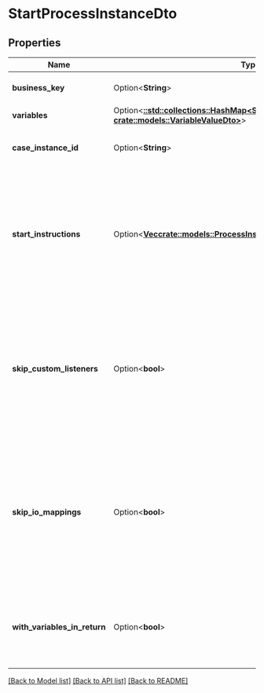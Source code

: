 # StartProcessInstanceDto

## Properties

Name | Type | Description | Notes
------------ | ------------- | ------------- | -------------
**business_key** | Option<**String**> | The business key of the process instance. | [optional]
**variables** | Option<[**::std::collections::HashMap<String, crate::models::VariableValueDto>**](VariableValueDto.md)> |  | [optional]
**case_instance_id** | Option<**String**> | The case instance id the process instance is to be initialized with. | [optional]
**start_instructions** | Option<[**Vec<crate::models::ProcessInstanceModificationInstructionDto>**](ProcessInstanceModificationInstructionDto.md)> | **Optional**. A JSON array of instructions that specify which activities to start the process instance at. If this property is omitted, the process instance starts at its default blank start event. | [optional]
**skip_custom_listeners** | Option<**bool**> | Skip execution listener invocation for activities that are started or ended as part of this request. **Note**: This option is currently only respected when start instructions are submitted via the `startInstructions` property. | [optional]
**skip_io_mappings** | Option<**bool**> | Skip execution of [input/output variable mappings](https://docs.camunda.org/manual/7.14/user-guide/process-engine/variables/#input-output-variable-mapping) for activities that are started or ended as part of this request. **Note**: This option is currently only respected when start instructions are submitted via the `startInstructions` property. | [optional]
**with_variables_in_return** | Option<**bool**> | Indicates if the variables, which was used by the process instance during execution, should be returned. Default value: `false` | [optional]

[[Back to Model list]](../README.md#documentation-for-models) [[Back to API list]](../README.md#documentation-for-api-endpoints) [[Back to README]](../README.md)


